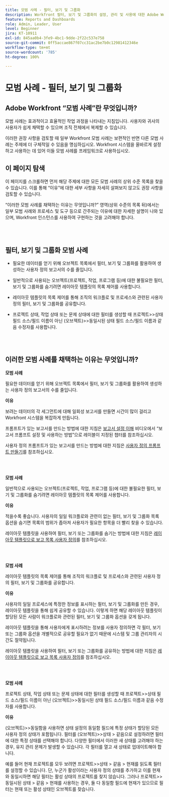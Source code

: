 ```yaml
---
title: 모범 사례 - 필터, 보기 및 그룹화
description: Workfront 필터, 보기 및 그룹화의 설정, 관리 및 사용에 대한 Adobe Workfront 전문가의 모범 사례 권장 사항을 살펴봅니다.
feature: Reports and Dashboards
role: Admin, Leader, User
level: Beginner
jira: KT-10911
exl-id: 845aa0b4-3fe9-4bc1-9dde-2f22c537e758
source-git-commit: 0ff5accae867f07cc31ac2be7b0c12981412346e
workflow-type: tm+mt
source-wordcount: '785'
ht-degree: 100%

---
```


# 모범 사례 - 필터, 보기 및 그룹화

## Adobe Workfront “모범 사례”란 무엇입니까?

모범 사례는 효과적이고 효율적인 작업 과정을 나타내는 지침입니다. 사용자와 귀사의 사용자가 쉽게 채택할 수 있으며 조직 전체에서 복제할 수 있습니다.

이러한 권장 사항을 검토할 때 일부 Workfront 모범 사례는 보편적인 반면 다른 모범 사례는 주제에 더 구체적일 수 있음을 명심하십시오. Workfront 시스템을 올바르게 설정하고 사용하는 데 있어 이들 모범 사례를 프레임워크로 사용하십시오.

## 이 페이지 탐색

이 페이지를 스크롤하면 먼저 해당 주제에 대한 모든 모범 사례의 상위 수준 목록을 찾을 수 있습니다. 이를 통해 “이유”에 대한 세부 사항을 자세히 살펴보지 않고도 권장 사항을 검토할 수 있습니다.

“이러한 모범 사례를 채택하는 이유는 무엇입니까?” 영역(상위 수준의 목록 뒤)에서는 일부 모범 사례와 프로세스 및 도구 등으로 간주되는 이유에 대한 자세한 설명이 나와 있으며, Workfront 인스턴스를 사용하여 구현하는 것을 고려해야 합니다.

</br>
</br>

## 필터, 보기 및 그룹화 모범 사례

* 필요한 데이터를 얻기 위해 오브젝트 목록에서 필터, 보기 및 그룹화를 활용하여 생성하는 사용자 정의 보고서의 수를 줄입니다.

* 일반적으로 사용되는 오브젝트(프로젝트, 작업, 프로그램 등)에 대한 불필요한 필터, 보기 및 그룹화를 숨기려면 레이아웃 템플릿의 목록 제어를 사용합니다.

* 레이아웃 템플릿의 목록 제어를 통해 조직의 워크플로 및 프로세스와 관련된 사용자 정의 필터, 보기 및 그룹화를 공유합니다.

* 프로젝트 상태, 작업 상태 또는 문제 상태에 대한 필터를 생성할 때 프로젝트>>상태 필드 소스/필드 이름이 아닌 (오브젝트)>>동일시된 상태 필드 소스/필드 이름과 같음 수정자를 사용합니다.

</br>
</br>

## 이러한 모범 사례를 채택하는 이유는 무엇입니까?

**모범 사례**

필요한 데이터를 얻기 위해 오브젝트 목록에서 필터, 보기 및 그룹화를 활용하여 생성하는 사용자 정의 보고서의 수를 줄입니다.

**이유**

보려는 데이터의 각 세그먼트에 대해 일회성 보고서를 만들면 시간이 많이 걸리고 Workfront 시스템을 복잡하게 만듭니다.

프롬프트가 있는 보고서를 만드는 방법에 대한 지침은 [보고서 설정 이해](https://experienceleague.adobe.com/docs/workfront-learn/tutorials-workfront/reporting/basic-reporting/report-settings.html?lang=ko) 비디오에서 “보고서 프롬프트 설정 및 사용하는 방법”으로 레이블이 지정된 챕터를 참조하십시오.

사용자 정의 프롬프트가 있는 보고서를 만드는 방법에 대한 지침은 [사용자 정의 프롬프트 만들기](https://experienceleague.adobe.com/docs/workfront-learn/tutorials-workfront/reporting/intermediate-reporting/custom-prompts.html?lang=ko)를 참조하십시오.

</br>
</br>

**모범 사례**

일반적으로 사용되는 오브젝트(프로젝트, 작업, 프로그램 등)에 대한 불필요한 필터, 보기 및 그룹화를 숨기려면 레이아웃 템플릿의 목록 제어를 사용합니다.

**이유**

적을수록 좋습니다. 사용자의 일일 워크플로와 관련이 없는 필터, 보기 및 그룹화 목록 옵션을 숨기면 목록의 범위가 좁아져 사용자가 필요한 항목을 더 빨리 찾을 수 있습니다.

레이아웃 템플릿을 사용하여 필터, 보기 또는 그룹화를 숨기는 방법에 대한 지침은 [레이아웃 템플릿으로 보고 목록 사용자 정의](https://experienceleague.adobe.com/docs/workfront-learn/tutorials-workfront/administration-and-setup/layout-templates/customize-reporting-lists-with-layout-templates.html?lang=ko)를 참조하십시오.

</br>
</br>

**모범 사례**

레이아웃 템플릿의 목록 제어를 통해 조직의 워크플로 및 프로세스와 관련된 사용자 정의 필터, 보기 및 그룹화를 공유합니다.

**이유**

사용자의 일일 프로세스에 특정한 정보를 표시하는 필터, 보기 및 그룹화를 만든 경우, 레이아웃 템플릿을 통해 쉽게 공유할 수 있습니다. 이렇게 하면 해당 레이아웃 템플릿이 할당된 모든 사람이 워크플로와 관련된 필터, 보기 및 그룹화 옵션을 갖게 됩니다.

레이아웃 템플릿을 통해 사용자에게 표시하려는 정보를 사용자 정의하면 각 필터, 보기 또는 그룹화 옵션을 개별적으로 공유할 필요가 없기 때문에 시스템 및 그룹 관리자의 시간도 절약됩니다.

레이아웃 템플릿을 사용하여 필터, 보기 또는 그룹화를 공유하는 방법에 대한 지침은 [레이아웃 템플릿으로 보고 목록 사용자 정의](https://experienceleague.adobe.com/docs/workfront-learn/tutorials-workfront/administration-and-setup/layout-templates/customize-reporting-lists-with-layout-templates.html?lang=ko)를 참조하십시오.

</br>
</br>

**모범 사례**

프로젝트 상태, 작업 상태 또는 문제 상태에 대한 필터를 생성할 때 프로젝트>>상태 필드 소스/필드 이름이 아닌 (오브젝트)>>동일시된 상태 필드 소스/필드 이름과 같음 수정자를 사용합니다.

**이유**

(오브젝트)>>동일함을 사용하면 상태 설정의 동일함 필드에 특정 상태가 할당된 모든 사용자 정의 상태가 포함됩니다. 필터를 (오브젝트)>>상태 > 같음으로 설정하려면 필터에 대한 특정 상태를 선택해야 합니다. 다양한 필터에서 이러한 새 상태를 고려해야 하는 경우, 유지 관리 문제가 발생할 수 있습니다. 각 필터를 열고 새 상태로 업데이트해야 합니다.

예를 들어 현재 프로젝트를 모두 보려면 프로젝트>>상태 > 같음 > 현재를 읽도록 필터를 설정할 수 있습니다. 단, 누군가 활성이라는 사용자 정의 상태를 추가하고 이를 현재와 동일시하면 해당 필터는 활성 상태의 프로젝트를 찾지 않습니다. 그러나 프로젝트>>동일시된 상태 > 같음 > 현재를 사용하는 경우, 둘 다 동일함 필드에 현재가 있으므로 필터는 현재 또는 활성 상태인 오브젝트를 찾습니다.
